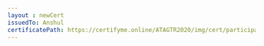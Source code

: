 ```yaml
--- 
layout : newCert 
issuedTo: Anshul 
certificatePath: https://certifyme.online/ATAGTR2020/img/cert/participant/Anshul_e2fc4.png
--- 
```

